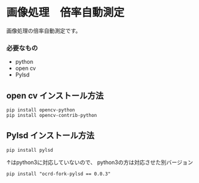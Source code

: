 # 画像処理　倍率自動測定
画像処理の倍率自動測定です。
### 必要なもの
- python
- open cv
- Pylsd

## open cv インストール方法
```
pip install opencv-python
pip install opencv-contrib-python
```
## Pylsd インストール方法
```
pip install pylsd
```
↑はpython3に対応していないので、
python3の方は対応させた別バージョン
```
pip install "ocrd-fork-pylsd == 0.0.3"
```
